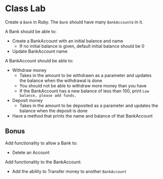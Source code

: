 # Class Lab

Create a `Bank` in Ruby. The `Bank` should have many `BankAccount`s in it.

A Bank should be able to:

- Create a BankAccount with an initial balance and name
  - If no initial balance is given, default initial balance should be 0
- Update BankAccount name

A BankAccount should be able to:

- Withdraw money
  - Takes in the amount to be withdrawn as a parameter and updates the balance when the withdrawal is done
  - You should not be able to withdraw more money than you have
  - If the BankAccount has a new balance of less than 100, print `Low balance, please add funds.`
- Deposit money
  - Takes in the amount to be deposited as a parameter and updates the balance when the deposit is done
- Have a method that prints the name and balance of that BankAccount

## Bonus

Add functionality to allow a Bank to:
- Delete an Account

Add functionality to the BankAccount:
- Add the ability to Transfer money to another `BankAccount`
